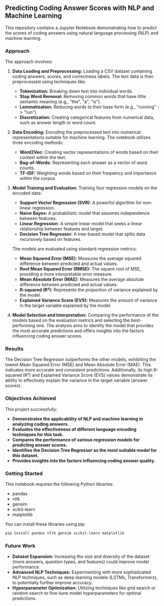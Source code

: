 ## Predicting Coding Answer Scores with NLP and Machine Learning

This repository contains a Jupyter Notebook demonstrating how to predict the scores of coding answers using natural language processing (NLP) and machine learning. 

### Approach

The approach involves:

1. **Data Loading and Preprocessing:** Loading a CSV dataset containing coding answers, scores, and correctness labels. The text data is then preprocessed using techniques like:
   * **Tokenization:** Breaking down text into individual words.
   * **Stop Word Removal:** Removing common words that have little semantic meaning (e.g., "the", "a", "is").
   * **Lemmatization:** Reducing words to their base form (e.g., "running" -> "run").
   * **Discretization:**  Creating categorical features from numerical data, such as answer length or word count.

2. **Data Encoding:** Encoding the preprocessed text into numerical representations suitable for machine learning. The notebook utilizes three encoding methods:
   * **Word2Vec:**  Creating vector representations of words based on their context within the text.
   * **Bag-of-Words:**  Representing each answer as a vector of word counts.
   * **TF-IDF:**  Weighting words based on their frequency and importance within the corpus.

3. **Model Training and Evaluation:** Training four regression models on the encoded data:
   * **Support Vector Regression (SVR):** A powerful algorithm for non-linear regression.
   * **Naive Bayes:** A probabilistic model that assumes independence between features.
   * **Linear Regression:** A simple linear model that seeks a linear relationship between features and target.
   * **Decision Tree Regressor:** A tree-based model that splits data recursively based on features.

   The models are evaluated using standard regression metrics:
   * **Mean Squared Error (MSE):** Measures the average squared difference between predicted and actual values.
   * **Root Mean Squared Error (RMSE):** The square root of MSE, providing a more interpretable error measure.
   * **Mean Absolute Error (MAE):** Measures the average absolute difference between predicted and actual values.
   * **R-squared (R²):** Represents the proportion of variance explained by the model.
   * **Explained Variance Score (EVS):**  Measures the amount of variance in the target variable explained by the model.

4. **Model Selection and Interpretation:**  Comparing the performance of the models based on the evaluation metrics and selecting the best-performing one.  The analysis aims to identify the model that provides the most accurate predictions and offers insights into the factors influencing coding answer scores.

### Results

The Decision Tree Regressor outperforms the other models, exhibiting the lowest Mean Squared Error (MSE) and Mean Absolute Error (MAE). This indicates more accurate and consistent predictions. Additionally, its high R-squared (R²) and Explained Variance Score (EVS) values demonstrate its ability to effectively explain the variance in the target variable (answer scores).

### Objectives Achieved

This project successfully:

* **Demonstrates the applicability of NLP and machine learning in analyzing coding answers.**  
* **Evaluates the effectiveness of different language encoding techniques for this task.**
* **Compares the performance of various regression models for predicting answer scores.**
* **Identifies the Decision Tree Regressor as the most suitable model for this dataset.**
* **Provides insights into the factors influencing coding answer quality.** 

### Getting Started

This notebook requires the following Python libraries:

* pandas
* nltk
* gensim
* scikit-learn
* matplotlib

You can install these libraries using pip:
```bash
pip install pandas nltk gensim scikit-learn matplotlib
```

### Future Work

* **Dataset Expansion:**  Increasing the size and diversity of the dataset (more answers, question types, and features) could improve model performance.
* **Advanced NLP Techniques:**  Experimenting with more sophisticated NLP techniques, such as deep learning models (LSTMs, Transformers), to potentially further improve accuracy.
* **Hyperparameter Optimization:**  Utilizing techniques like grid search or random search to fine-tune model hyperparameters for optimal predictions.


